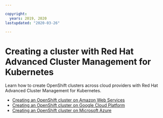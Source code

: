 ```yaml
---

copyright:
  years: 2019, 2020
lastupdated: "2020-03-26"

---
```


# Creating a cluster with Red Hat Advanced Cluster Management for Kubernetes

Learn how to create OpenShift clusters across cloud providers with Red Hat Advanced Cluster Management for Kubernetes.

- [Creating an OpenShift cluster on Amazon Web Services](create_ocp_aws.md)  
- [Creating an OpenShift cluster on Google Cloud Platform](create_gke.md)  
- [Creating an OpenShift cluster on Microsoft Azure](create_aks.md)